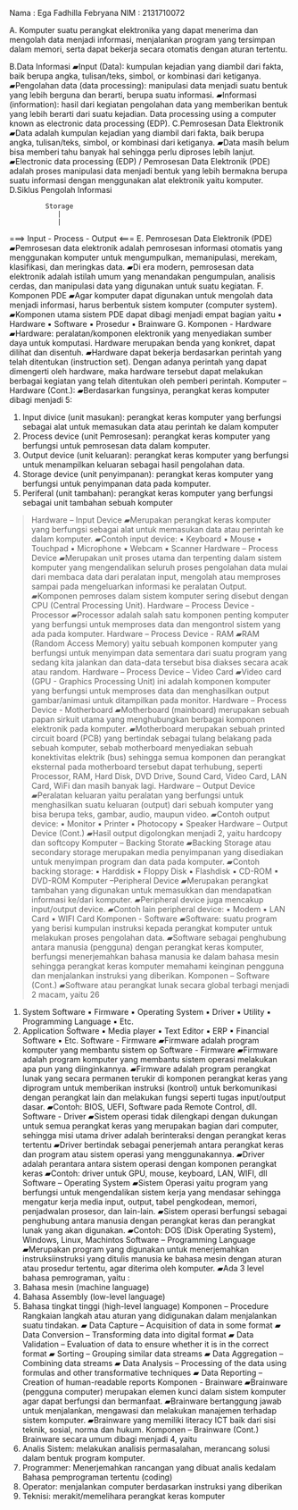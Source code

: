 Nama : Ega Fadhilla Febryana 
NIM  : 2131710072


A. Komputer 
  suatu perangkat elektronika yang dapat menerima dan
mengolah data menjadi informasi, menjalankan program yang
tersimpan dalam memori, serta dapat bekerja secara
otomatis dengan aturan tertentu.
  
B.Data Informasi 
▰Input (Data): kumpulan kejadian yang diambil dari fakta, baik berupa
angka, tulisan/teks, simbol, or kombinasi dari ketiganya.
▰Pengolahan data (data processing): manipulasi data menjadi suatu
bentuk yang lebih berguna dan berarti, berupa suatu informasi.
▰Informasi (information): hasil dari kegiatan pengolahan data yang
memberikan bentuk yang lebih berarti dari suatu kejadian.
Data processing using a computer known as electronic data processing (EDP).
C.Pemrosesan Data Elektronik 
▰Data adalah kumpulan kejadian yang diambil dari fakta, baik berupa
angka, tulisan/teks, simbol, or kombinasi dari ketiganya.
▰Data masih belum bisa memberi tahu banyak hal sehingga perlu
diproses lebih lanjut.
▰Electronic data processing (EDP) / Pemrosesan Data Elektronik (PDE)
adalah proses manipulasi data menjadi bentuk yang lebih bermakna
berupa suatu informasi dengan menggunakan alat elektronik yaitu
komputer. 
D.Siklus Pengolah Informasi 
               
             Storage
                |
                |
===> Input - Process - Output <===
E. Pemrosesan Data Elektronik (PDE)
▰Pemrosesan data elektronik adalah pemrosesan informasi otomatis
yang menggunakan komputer untuk mengumpulkan, memanipulasi,
merekam, klasifikasi, dan meringkas data.
▰Di era modern, pemrosesan data elektronik adalah istilah umum yang
menandakan pengumpulan, analisis cerdas, dan manipulasi data
yang digunakan untuk suatu kegiatan.
F. Komponen PDE
▰Agar komputer dapat digunakan untuk mengolah data menjadi
informasi, harus berbentuk sistem komputer (computer system).
▰Komponen utama sistem PDE dapat dibagi menjadi empat bagian
yaitu
▪ Hardware
▪ Software
▪ Prosedur
▪ Brainware
G. Komponen - Hardware
▰Hardware: peralatan/komponen elektronik yang menyediakan sumber
daya untuk komputasi. Hardware merupakan benda yang konkret,
dapat dilihat dan disentuh.
▰Hardware dapat bekerja berdasarkan perintah yang telah ditentukan
(instruction set). Dengan adanya perintah yang dapat dimengerti oleh
hardware, maka hardware tersebut dapat melakukan berbagai
kegiatan yang telah ditentukan oleh pemberi perintah.
Komputer – Hardware (Cont.):
▰Berdasarkan fungsinya, perangkat keras komputer dibagi menjadi 5:
1. Input divice (unit masukan): perangkat keras komputer yang berfungsi
sebagai alat untuk memasukan data atau perintah ke dalam komputer
2. Process device (unit Pemrosesan): perangkat keras komputer yang
berfungsi untuk pemrosesan data dalam komputer.
3. Output device (unit keluaran): perangkat keras komputer yang berfungsi
untuk menampilkan keluaran sebagai hasil pengolahan data. 
4. Storage device (unit penyimpanan): perangkat keras komputer yang
berfungsi untuk penyimpanan data pada komputer.
5. Periferal (unit tambahan): perangkat keras komputer yang berfungsi
sebagai unit tambahan sebuah komputer
> Hardware – Input Device
▰Merupakan perangkat keras komputer yang berfungsi sebagai alat
untuk memasukan data atau perintah ke dalam komputer.
▰Contoh input device:
▪ Keyboard
▪ Mouse
▪ Touchpad
▪ Microphone
▪ Webcam
▪ Scanner
> Hardware – Process Device
▰Merupakan unit proses utama dan terpenting dalam sistem komputer
yang mengendalikan seluruh proses pengolahan data mulai dari
membaca data dari peralatan input, mengolah atau memproses
sampai pada mengeluarkan informasi ke peralatan Output.
▰Komponen pemroses dalam sistem komputer sering disebut dengan
CPU (Central Processing Unit).
> Hardware – Process Device - Processor
▰Processor adalah salah satu komponen penting komputer yang
berfungsi untuk memproses data dan mengontrol sistem yang ada
pada komputer.
>Hardware – Process Device - RAM
▰RAM (Random Access Memory) yaitu sebuah komponen komputer
yang berfungsi untuk menyimpan data sementara dari suatu program
yang sedang kita jalankan dan data-data tersebut bisa diakses secara
acak atau random.
>Hardware – Process Device – Video Card
▰Video card (GPU - Graphics Processing Unit) ini adalah komponen
komputer yang berfungsi untuk memproses data dan menghasilkan
output gambar/animasi untuk ditampilkan pada monitor.
>Hardware – Process Device - Motherboard
▰Motherboard (mainboard) merupakan sebuah papan sirkuit utama
yang menghubungkan berbagai komponen elektronik pada komputer.
▰Motherboard merupakan sebuah printed circuit board (PCB) yang
bertindak sebagai tulang belakang pada sebuah komputer, sebab
motherboard menyediakan sebuah konektivitas elektrik (bus)
sehingga semua komponen dan perangkat eksternal pada
motherboard tersebut dapat terhubung, seperti Processor, RAM, Hard
Disk, DVD Drive, Sound Card, Video Card, LAN Card, WiFi dan masih
banyak lagi.
>Hardware – Output Device
▰Peralatan keluaran yaitu peralatan yang berfungsi untuk
menghasilkan suatu keluaran (output) dari sebuah komputer yang
bisa berupa teks, gambar, audio, maupun video.
▰Contoh output device:
▪ Monitor
▪ Printer
▪ Photocopy
▪ Speaker
>Hardware – Output Device (Cont.)
▰Hasil output digolongkan menjadi 2, yaitu hardcopy dan softcopy
>Komputer – Backing Storate
▰Backing Storage atau secondary storage merupakan media
penyimpanan yang disediakan untuk menyimpan program dan data
pada komputer.
▰Contoh backing storage:
▪ Harddisk
▪ Floppy Disk
▪ Flashdisk
▪ CD-ROM
▪ DVD-ROM
>Komputer –Peripheral Device
▰Merupakan perangkat tambahan yang digunakan untuk memasukkan
dan mendapatkan informasi ke/dari komputer.
▰Peripheral device juga mencakup input/output device.
▰Contoh lain peripheral device:
▪ Modem
▪ LAN Card
▪ WIFI Card
>Komponen - Software
▰Software: suatu program yang berisi kumpulan instruksi kepada
perangkat komputer untuk melakukan proses pengolahan data.
▰Software sebagai penghubung antara manusia (pengguna) dengan
perangkat keras komputer, berfungsi menerjemahkan bahasa
manusia ke dalam bahasa mesin sehingga perangkat keras komputer
memahami keinginan pengguna dan menjalankan instruksi yang
diberikan.
>Komponen – Software (Cont.)
▰Software atau perangkat lunak secara global terbagi menjadi 2
macam, yaitu
26
1. System Software
▪ Firmware
▪ Operating System
▪ Driver
▪ Utility
▪ Programming Language
▪ Etc.
2. Application Software
▪ Media player
▪ Text Editor
▪ ERP
▪ Financial Software
▪ Etc.
Software - Firmware
▰Firmware adalah program komputer yang membantu sistem op
Software - Firmware
▰Firmware adalah program komputer yang membantu sistem operasi
melakukan apa pun yang diinginkannya.
▰Firmware adalah program perangkat lunak yang secara permanen
terukir di komponen perangkat keras yang diprogram untuk
memberikan instruksi (kontrol) untuk berkomunikasi dengan
perangkat lain dan melakukan fungsi seperti tugas input/output dasar.
▰Contoh: BIOS, UEFI, Software pada Remote Control, dll.
Software - Driver
▰Sistem operasi tidak dilengkapi dengan dukungan untuk semua
perangkat keras yang merupakan bagian dari computer, sehingga misi
utama driver adalah berinteraksi dengan perangkat keras tertentu
▰Driver bertindak sebagai penerjemah antara perangkat keras dan
program atau sistem operasi yang menggunakannya.
▰Driver adalah perantara antara sistem operasi dengan komponen
perangkat keras
▰Contoh: driver untuk GPU, mouse, keyboard, LAN, WIFI, dll 
Software – Operating System
▰Sistem Operasi yaitu program yang berfungsi untuk
mengendalikan sistem kerja yang mendasar sehingga
mengatur kerja media input, output, tabel pengkodean,
memori, penjadwalan prosesor, dan lain-lain.
▰Sistem operasi berfungsi sebagai penghubung antara
manusia dengan perangkat keras dan perangkat lunak
yang akan digunakan.
▰Contoh: DOS (Disk Operating System), Windows,
Linux, Machintos 
Software – Programming Language
▰Merupakan program yang digunakan untuk menerjemahkan instruksiinstruksi yang ditulis manusia ke bahasa mesin dengan aturan atau
prosedur tertentu, agar diterima oleh komputer.
▰Ada 3 level bahasa pemrograman, yaitu :
1. Bahasa mesin (machine language)
2. Bahasa Assembly (low-level language)
3. Bahasa tingkat tinggi (high-level language)
Komponen – Procedure
Rangkaian langkah atau aturan yang didigunakan dalam menjalankan
suatu tindakan.
▰ Data Capture – Acquisition of data in some format
▰ Data Conversion – Transforming data into digital format
▰ Data Validation – Evaluation of data to ensure whether it is in the correct format
▰ Sorting – Grouping similar data streams
▰ Data Aggregation – Combining data streams
▰ Data Analysis – Processing of the data using formulas and other transformative
techniques
▰ Data Reporting – Creation of human-readable reports 
Komponen - Brainware
▰Brainware (pengguna computer) merupakan elemen kunci dalam
sistem komputer agar dapat berfungsi dan bermanfaat.
▰Brainware bertanggung jawab untuk menjalankan, mengawasi dan
melakukan manajemen terhadap sistem komputer.
▰Brainware yang memiliki literacy ICT baik dari sisi teknik, sosial,
norma dan hukum.
Komponen – Brainware (Cont.)
Brainware secara umum dibagi menjadi 4, yaitu
1. Analis Sistem: melakukan analisis permasalahan, merancang solusi
dalam bentuk program komputer.
2. Programmer: Menerjemahkan rancangan yang dibuat analis
kedalam Bahasa pemprograman tertentu (coding)
3. Operator: menjalankan computer berdasarkan instruksi yang
diberikan
4. Teknisi: merakit/memelihara perangkat keras komputer











